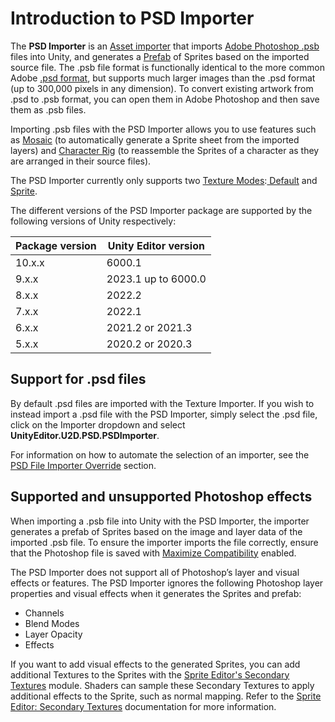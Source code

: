 # Introduction to PSD Importer
The **PSD Importer** is an [Asset importer](https://docs.unity3d.com/ScriptReference/AssetImporter.html) that imports [Adobe Photoshop .psb](https://helpx.adobe.com/photoshop/using/file-formats.html#large_document_format_psb) files into Unity, and generates a [Prefab](https://docs.unity3d.com/Manual/Prefabs.html) of Sprites based on the imported source file. The .psb file format is functionally identical to the more common Adobe [.psd format](https://helpx.adobe.com/photoshop/using/file-formats.html#photoshop_format_psd), but supports much larger images than the .psd format (up to 300,000 pixels in any dimension). To convert existing artwork from .psd to .psb format, you can open them in Adobe Photoshop and then save them as .psb files.

Importing .psb files with the PSD Importer allows you to use features such as [Mosaic](PSD-importer-properties.md#Mosaic) (to automatically generate a Sprite sheet from the imported layers) and [Character Rig](PSD-importer-properties.md#Rig) (to reassemble the Sprites of a character as they are arranged in their source files).

The PSD Importer currently only supports two [Texture Modes](https://docs.unity3d.com/Manual/TextureTypes.html):[ Default](https://docs.unity3d.com/Manual/TextureTypes.html#Default) and[ Sprite](https://docs.unity3d.com/Manual/TextureTypes.html#Sprite).

The different versions of the PSD Importer package are supported by the following versions of Unity respectively:

Package version  | Unity Editor version
--|--
10.x.x |  6000.1
9.x.x  |  2023.1 up to 6000.0
8.x.x  |  2022.2
7.x.x  |  2022.1
6.x.x  |  2021.2 or 2021.3
5.x.x  |  2020.2 or 2020.3

## Support for .psd files

By default .psd files are imported with the Texture Importer. If you wish to instead import a .psd file with the PSD Importer, simply select the .psd file, click on the Importer dropdown and select **UnityEditor.U2D.PSD.PSDImporter**.

For information on how to automate the selection of an importer, see the [PSD File Importer Override](PSD-override.md) section.

## Supported and unsupported Photoshop effects

When importing a .psb file into Unity with the PSD Importer, the importer generates a prefab of Sprites based on the image and layer data of the imported .psb file. To ensure the importer imports the file correctly, ensure that the Photoshop file is saved with [Maximize Compatibility](https://helpx.adobe.com/au/photoshop/using/file-formats.html#maximize_compatibility_for_psd_and_psb_files) enabled. 

The PSD Importer does not support all of Photoshop’s layer and visual effects or features. The PSD Importer ignores the following Photoshop layer properties and visual effects when it generates the Sprites and prefab:

- Channels
- Blend Modes
- Layer Opacity
- Effects

If you want to add visual effects to the generated Sprites, you can add additional Textures to the Sprites with the [Sprite Editor's Secondary Textures](https://docs.unity3d.com/Manual/SpriteEditor-SecondaryTextures.html) module. Shaders can sample these Secondary Textures to apply additional effects to the Sprite, such as normal mapping. Refer to the [Sprite Editor: Secondary Textures](https://docs.unity3d.com/Manual/SpriteEditor-SecondaryTextures.html) documentation for more information.
